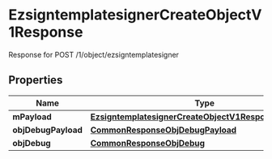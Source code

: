 

# EzsigntemplatesignerCreateObjectV1Response

Response for POST /1/object/ezsigntemplatesigner

## Properties

| Name | Type | Description | Notes |
|------------ | ------------- | ------------- | -------------|
|**mPayload** | [**EzsigntemplatesignerCreateObjectV1ResponseMPayload**](EzsigntemplatesignerCreateObjectV1ResponseMPayload.md) |  |  |
|**objDebugPayload** | [**CommonResponseObjDebugPayload**](CommonResponseObjDebugPayload.md) |  |  [optional] |
|**objDebug** | [**CommonResponseObjDebug**](CommonResponseObjDebug.md) |  |  [optional] |



